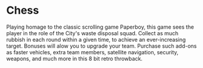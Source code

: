 # Chess
Playing homage to the classic scrolling game Paperboy, this game sees the player in the role of the City's waste disposal squad. Collect as much rubbish in each round within a given time, to achieve an ever-increasing target. Bonuses will alow you to upgrade your team. Purchase such add-ons as faster vehicles, extra team members, satellite navigation, security, weapons, and much more in this 8 bit retro throwback. 
